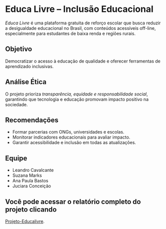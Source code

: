 # Educa Livre – Inclusão Educacional

*Educa Livre* é uma plataforma gratuita de reforço escolar que busca reduzir a desigualdade educacional no Brasil, com conteúdos acessíveis off-line, especialmente para estudantes de baixa renda e regiões rurais.

## Objetivo
Democratizar o acesso à educação de qualidade e oferecer ferramentas de aprendizado inclusivas.

## Análise Ética
O projeto prioriza *transparência, equidade e responsabilidade social*, garantindo que tecnologia e educação promovam impacto positivo na sociedade.

## Recomendações
- Formar parcerias com ONGs, universidades e escolas.
- Monitorar indicadores educacionais para avaliar impacto.
- Garantir acessibilidade e inclusão em todas as atualizações.

## Equipe
- Leandro Cavalcante  
- Suzana Marks  
- Ana Paula Bastos  
- Juciara Conceição  

## Você pode acessar o relatório completo do projeto clicando
[Projeto-Educalivre](https://github.com/Leandro-F-lix-Cavalcante/Leandro-F-lix-Cavalcante).

